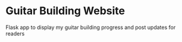 # Guitar Building Website

Flask app to display my guitar building progress and post updates for readers

